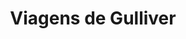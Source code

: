 ---
ref: sol-060-0001
title: "Viagens de Gulliver"
author_name: ["João da Câmara Leme"]
publisher: ["Portugália Editora"]
year: "y1969"
origin: ["Portugal"]
formats: ["book-cover"]
disciplines: ["graphic-design"]
tags:
layout: artifact
status: ["scan"]
published: false
int_published: false
image_count:
date_added: 2023-06-16
batch:
---